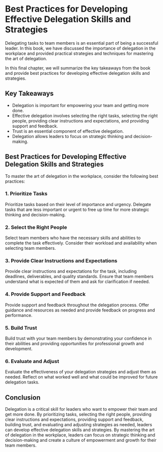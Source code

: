 Best Practices for Developing Effective Delegation Skills and Strategies
=================================================================================================================================================

Delegating tasks to team members is an essential part of being a successful leader. In this book, we have discussed the importance of delegation in the workplace and provided practical strategies and techniques for mastering the art of delegation.

In this final chapter, we will summarize the key takeaways from the book and provide best practices for developing effective delegation skills and strategies.

Key Takeaways
-------------

* Delegation is important for empowering your team and getting more done.
* Effective delegation involves selecting the right tasks, selecting the right people, providing clear instructions and expectations, and providing support and feedback.
* Trust is an essential component of effective delegation.
* Delegation allows leaders to focus on strategic thinking and decision-making.

Best Practices for Developing Effective Delegation Skills and Strategies
------------------------------------------------------------------------

To master the art of delegation in the workplace, consider the following best practices:

### 1. Prioritize Tasks

Prioritize tasks based on their level of importance and urgency. Delegate tasks that are less important or urgent to free up time for more strategic thinking and decision-making.

### 2. Select the Right People

Select team members who have the necessary skills and abilities to complete the task effectively. Consider their workload and availability when selecting team members.

### 3. Provide Clear Instructions and Expectations

Provide clear instructions and expectations for the task, including deadlines, deliverables, and quality standards. Ensure that team members understand what is expected of them and ask for clarification if needed.

### 4. Provide Support and Feedback

Provide support and feedback throughout the delegation process. Offer guidance and resources as needed and provide feedback on progress and performance.

### 5. Build Trust

Build trust with your team members by demonstrating your confidence in their abilities and providing opportunities for professional growth and development.

### 6. Evaluate and Adjust

Evaluate the effectiveness of your delegation strategies and adjust them as needed. Reflect on what worked well and what could be improved for future delegation tasks.

Conclusion
----------

Delegation is a critical skill for leaders who want to empower their team and get more done. By prioritizing tasks, selecting the right people, providing clear instructions and expectations, providing support and feedback, building trust, and evaluating and adjusting strategies as needed, leaders can develop effective delegation skills and strategies. By mastering the art of delegation in the workplace, leaders can focus on strategic thinking and decision-making and create a culture of empowerment and growth for their team members.
